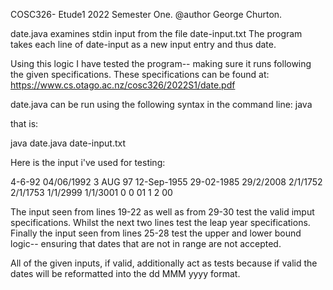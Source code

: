 COSC326- Etude1 2022 Semester One.
@author George Churton.

date.java examines stdin input from the file date-input.txt
The program takes each line of date-input as a new input entry and thus date.

Using this logic I have tested the program-- making sure it runs following the given specifications.
These specifications can be found at: https://www.cs.otago.ac.nz/cosc326/2022S1/date.pdf 

date.java can be run using the following syntax in the command line:
java <program-name> <stdin>

that is:

java date.java date-input.txt

Here is the input i've used for testing:

4-6-92
04/06/1992
3 AUG 97
12-Sep-1955
29-02-1985
29/2/2008
2/1/1752
2/1/1753
1/1/2999
1/1/3001
0 0 01
1 2 00


The input seen from lines 19-22 as well as from 29-30 test the valid imput specifications.
Whilst the next two lines test the leap year specifications.
Finally the input seen from lines 25-28 test the upper and lower bound logic-- ensuring that dates that are not in range are not accepted.

All of the given inputs, if valid, additionally act as tests because if valid the dates will be reformatted into the dd MMM yyyy format.
